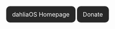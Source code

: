 <!DOCTYPE html>
<html>
<head>
<meta name="viewport" content="width=device-width, initial-scale=1">
<!-- Add icon library -->
<link rel="stylesheet" href="https://cdnjs.cloudflare.com/ajax/libs/font-awesome/4.7.0/css/font-awesome.min.css">
<style>
.btn {
  background-color: #282828;
  border: none;
  color: white;
  padding: 12px 16px;
  border-radius: 10px;  
  height: 41.5px;
  font-size: 16px;
  cursor: pointer;
}

}
</style>
</head>
<body>

<a class="btn home" style="text-decoration:none" href="https://dahliaos.io">dahliaOS Homepage</a>
<a class="fa fa-heart , btn" style="text-decoration:none" href="https://opencollective.com/dahliaos" > Donate</a>
</body>
</html>
